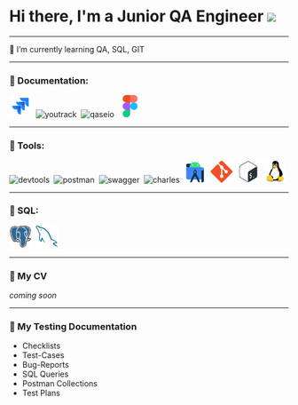 # Hi there, I'm a Junior QA Engineer <img src="https://media.giphy.com/media/hvRJCLFzcasrR4ia7z/giphy.gif" width="30px"/>

---

🔭 I’m currently learning QA, SQL, GIT

---

### 📁 Documentation:

<div>
  <img src="https://github.com/devicons/devicon/blob/master/icons/jira/jira-original.svg" title="jira" alt="jira" width="40" height="40"/>&nbsp
  <img src="https://github.com/heorhii-ap/heorhii-ap/assets/143074323/51945e29-60ea-4009-89d4-93eabacab8a5g" title="youtrack" alt="youtrack" width="40" height="40"/>&nbsp
  <img src="https://github.com/heorhii-ap/heorhii-ap/assets/143074323/1fc1ba65-e5b2-43d8-a051-7db02e10c8d4" title="qaseio" alt="qaseio" width="40" height="40"/>&nbsp
  <img src="https://github.com/devicons/devicon/blob/master/icons/figma/figma-original.svg" title="figma" alt="figma" width="40" height="40"/>&nbsp
</div>

---

### 🧰 Tools:

<div>
  <img src="https://github.com/heorhii-ap/heorhii-ap/assets/143074323/83da6827-9b07-4722-90b4-ab6f3f0944e3" title="devtools" alt="devtools" width="40" height="40"/>&nbsp
  <img src="https://github.com/heorhii-ap/heorhii-ap/assets/143074323/1394126a-e160-4ef6-9fe6-9d0c852220cf" title="postman" alt="postman" width="40" height="40"/>&nbsp
  <img src="https://github.com/heorhii-ap/heorhii-ap/assets/143074323/ce84b10f-6f3a-475b-8ee5-0e1c953df5d3" title="swagger" alt="swagger" width="40" height="40"/>&nbsp
  <img src="https://github.com/heorhii-ap/heorhii-ap/assets/143074323/e0f942cb-d995-4ba8-a87a-1728ac9e99d6" title="charles" alt="charles" width="40" height="40"/>&nbsp
  <img src="https://github.com/devicons/devicon/blob/master/icons/androidstudio/androidstudio-original.svg" title="androidstudio" alt="androidstudio" width="40" height="40"/>&nbsp
  <img src="https://github.com/devicons/devicon/blob/master/icons/git/git-original.svg" title="git" alt="git" width="40" height="40"/>&nbsp
  <img src="https://github.com/devicons/devicon/blob/master/icons/bash/bash-original.svg" title="bash" alt="bash" width="40" height="40"/>&nbsp
  <img src="https://github.com/devicons/devicon/blob/master/icons/linux/linux-original.svg" title="linux" alt="linux" width="40" height="40"/>  
</div>

---

### 💾 SQL:

<div>
  <img src="https://github.com/devicons/devicon/blob/master/icons/postgresql/postgresql-original.svg" title="postgresql" alt="postgresql" width="40" height="40"/>&nbsp
  <img src="https://github.com/devicons/devicon/blob/master/icons/mysql/mysql-original.svg" title="mysql" alt="mysql" width="40" height="40"/>
</div>

---

### 📄 My CV

*coming soon* 

---

### 💼 My Testing Documentation

* Checklists
* Test-Cases
* Bug-Reports
* SQL Queries
* Postman Collections
* Test Plans


<!--
**heorhii-ap/heorhii-ap** is a ✨ _special_ ✨ repository because its `README.md` (this file) appears on your GitHub profile.

Here are some ideas to get you started:

- 🔭 I’m currently working on ...
- 🌱 I’m currently learning ...
- 👯 I’m looking to collaborate on ...
- 🤔 I’m looking for help with ...
- 💬 Ask me about ...
- 📫 How to reach me: ...
- 😄 Pronouns: ...
- ⚡ Fun fact: ...
-->
